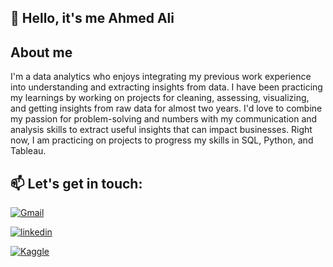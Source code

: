 
## 🚀 Hello, it's me Ahmed Ali




## About me
I'm a data analytics who enjoys integrating my previous work experience into understanding and extracting insights from data. I have been practicing my learnings by working on projects for cleaning, assessing, visualizing, and getting insights from raw data for almost two years. I'd love to combine my passion for problem-solving and numbers with my communication and analysis skills to extract useful insights that can impact businesses. Right now, I am practicing on projects to progress my skills in SQL, Python, and Tableau.

## 📫 Let's get in touch:

[![Gmail](https://img.shields.io/badge/Gmail-D14836?style=for-the-badge&logo=gmail&logoColor=white)](mailto:ahmedalyabdeltwab1@gmail.com)

[![linkedin](https://img.shields.io/badge/linkedin-0A66C2?style=for-the-badge&logo=linkedin&logoColor=white)](https://www.linkedin.com/in/ahmed-abdeltawab/)

[![Kaggle](https://img.shields.io/badge/Kaggle-20BEFF?style=for-the-badge&logo=kaggle&logoColor=white)](https://www.kaggle.com/ahmedali209)
